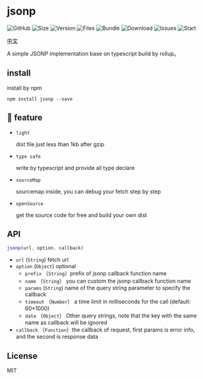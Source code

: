 # jsonp

![GitHub](https://img.shields.io/github/license/hec9527/jsonp)
![Size](https://img.shields.io/github/languages/code-size/hec9527/jsonp)
![Version](https://img.shields.io/github/package-json/v/hec9527/jsonp?color=#78f)
![Files](https://img.shields.io/github/directory-file-count/hec9527/jsonp/dist?style=plastic)
![Bundle](https://img.shields.io/bundlephobia/minzip/@hec9527/jsonp?color=%23f67&label=bundle%20size&style=plastic)
![Download](https://img.shields.io/npm/dt/@hec9527/jsonp)
![Issues](https://img.shields.io/github/issues/hec9527/jsonp)
![Start](https://img.shields.io/github/stars/hec9527/jsonp?style=social)

[中文](https://github.com/hec9527/jsonp/blob/master/readme.ch.md)

A simple JSONP implementation base on typescript build by rollup。


## install

install by npm

```
npm install jsonp --save
```

## 🎉 feature 

- `light`

  dist file just less than 1kb after gzip

- `type safe`

  write by typescript and provide all type declare
  
- `sourceMap`

  sourcemap inside, you can debug your fetch step by step
  
- `openSource`

  get the source code for free and build your own dist
  


## API

```js
jsonp(url, option, callback)
```

- `url` (`String`) fetch url
- `option` (`Object`) optional
  - `prefix` （`String`）prefix of jsonp callback function name
  - `name` （`String`） you can custom the jsonp callback function name
  - `params` (`String`) name of the query string parameter to specify the callback
  - `timeout` （`Number`） a time limit in milliseconds for the call (default: 60*1000)
  - `data` （`Object`） Other query strings, note that the key with the same name as callback will be ignored
- `callback` （`Function`）the callback of request, first params is error info, and the second is response data

## License

MIT